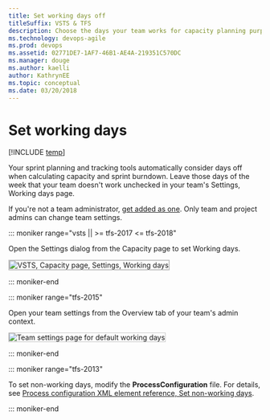 ```yaml
---
title: Set working days off
titleSuffix: VSTS & TFS 
description: Choose the days your team works for capacity planning purposes and when using sprint/scrum methods in Visual Studio Team Services & Team Foundation Server   
ms.technology: devops-agile
ms.prod: devops
ms.assetid: 02771DE7-1AF7-46B1-AE4A-219351C570DC
ms.manager: douge
ms.author: kaelliauthor: KathrynEE
ms.topic: conceptual
ms.date: 03/20/2018
---
```


# Set working days  

[!INCLUDE [temp](../_shared/version-vsts-tfs-all-versions.md)]

Your sprint planning and tracking tools automatically consider days off when calculating capacity and sprint burndown. Leave those days of the week that your team doesn't work unchecked in your team's Settings, Working days page. 

If you're not a team administrator, [get added as one](../scale/add-team-administrator.md). Only team and project admins can change team settings. 

::: moniker range="vsts || >= tfs-2017 <= tfs-2018" 
<a id="team-services-work-days" />

Open the Settings dialog from the Capacity page to set Working days.

<img src="../scale/_img/capacity-planning-open-team-settings-tfs-15.png" alt="VSTS, Capacity page, Settings, Working days" style="border: 2px solid #C3C3C3;" />

::: moniker-end

::: moniker range="tfs-2015" 

<a  id="tfs-2015-work-days" />

Open your team settings from the Overview tab of your team's admin context.  

<img src="../scale/_img/ALM_DS_WorkingDaysOff.png" alt="Team settings page for default working days" style="border: 1px solid #C3C3C3;" />

::: moniker-end 


::: moniker range="tfs-2013" 

To set non-working days, modify the **ProcessConfiguration** file. For details, see [Process configuration XML element reference, Set non-working days](reference/process-configuration-xml-element.md#weekend_days). 

::: moniker-end 
